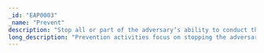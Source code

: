 ```yaml
---
_id: "EAP0003"
_name: "Prevent"
description: "Stop all or part of the adversary’s ability to conduct their operation as intended."
long_description: "Prevention activities focus on stopping the adversary’s ability to conduct their operations as intended. The defender can physically or virtually remove or disable resources, tighten security controls, or otherwise impair the adversary’s ability to operate. A defender might prevent an adversary from operating to force them to reveal different, possibly more advanced, capabilities. Additionally, a defender can use prevention activities to discourage the adversary from operating against a specific target. In this case, the defender may be attempting to encourage the adversary to focus elsewhere in the engagement environment.  There are many more prevention activities that are also good cybersecurity practices. However, in Engage, we are focused on a subset of activities. Those are focused exclusively on the intersection of denial, deception, and adversary engagement technologies and the defender’s ability to Affect the adversary."
---
```

